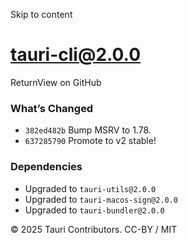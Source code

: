 Skip to content
# tauri-cli@2.0.0
ReturnView on GitHub
### What’s Changed
  * `382ed482b` Bump MSRV to 1.78.
  * `637285790` Promote to v2 stable!


### Dependencies
  * Upgraded to `tauri-utils@2.0.0`
  * Upgraded to `tauri-macos-sign@2.0.0`
  * Upgraded to `tauri-bundler@2.0.0`


© 2025 Tauri Contributors. CC-BY / MIT
